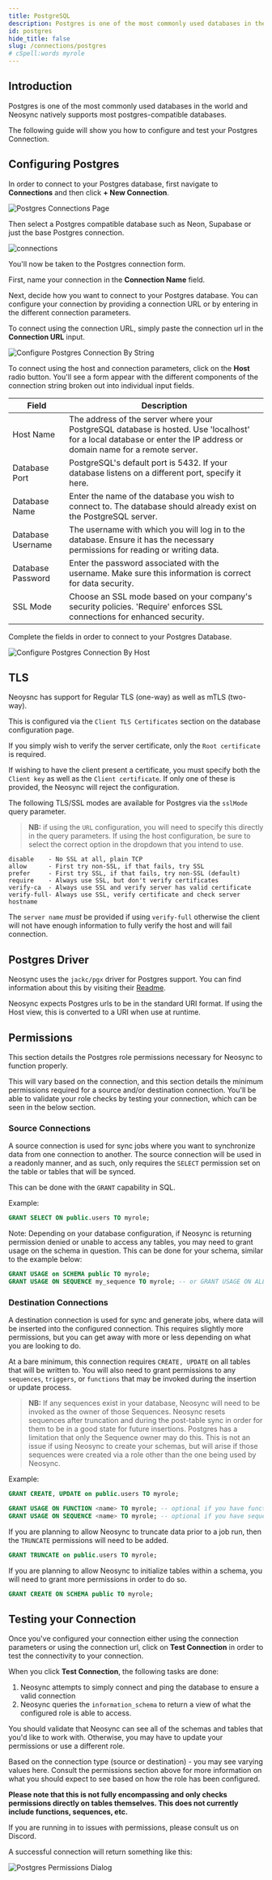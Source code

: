 ```yaml
---
title: PostgreSQL
description: Postgres is one of the most commonly used databases in the world and Neosync natively supports most postgres-compatible databases.
id: postgres
hide_title: false
slug: /connections/postgres
# cSpell:words myrole
---
```


## Introduction

Postgres is one of the most commonly used databases in the world and Neosync natively supports most postgres-compatible databases.

The following guide will show you how to configure and test your Postgres Connection.

## Configuring Postgres

In order to connect to your Postgres database, first navigate to **Connections** and then click **+ New Connection**.

![Postgres Connections Page](/img/pgnew.png)

Then select a Postgres compatible database such as Neon, Supabase or just the base Postgres connection.

![connections](/img/connectionsList.png)

You'll now be taken to the Postgres connection form.

First, name your connection in the **Connection Name** field.

Next, decide how you want to connect to your Postgres database. You can configure your connection by providing a connection URL or by entering in the different connection parameters.

To connect using the connection URL, simply paste the connection url in the **Connection URL** input.

![Configure Postgres Connection By String](/img/pgstring.png)

To connect using the host and connection parameters, click on the **Host** radio button. You'll see a form appear with the different components of the connection string broken out into individual input fields.

| Field             | Description                                                                                                                                                          |
| ----------------- | -------------------------------------------------------------------------------------------------------------------------------------------------------------------- |
| Host Name         | The address of the server where your PostgreSQL database is hosted. Use 'localhost' for a local database or enter the IP address or domain name for a remote server. |
| Database Port     | PostgreSQL's default port is 5432. If your database listens on a different port, specify it here.                                                                    |
| Database Name     | Enter the name of the database you wish to connect to. The database should already exist on the PostgreSQL server.                                                   |
| Database Username | The username with which you will log in to the database. Ensure it has the necessary permissions for reading or writing data.                                        |
| Database Password | Enter the password associated with the username. Make sure this information is correct for data security.                                                            |
| SSL Mode          | Choose an SSL mode based on your company's security policies. 'Require' enforces SSL connections for enhanced security.                                              |

Complete the fields in order to connect to your Postgres Database.

![Configure Postgres Connection By Host](/img/pghost.png)

## TLS

Neoysnc has support for Regular TLS (one-way) as well as mTLS (two-way).

This is configured via the `Client TLS Certificates` section on the database configuration page.

If you simply wish to verify the server certificate, only the `Root certificate` is required.

If wishing to have the client present a certificate, you must specify both the `Client key` as well as the `Client certificate`.
If only one of these is provided, the Neosync will reject the configuration.

The following TLS/SSL modes are available for Postgres via the `sslMode` query parameter.

> **NB:** if using the `URL` configuration, you will need to specify this directly in the query parameters. If using the host configuration, be sure to select the correct option in the dropdown that you intend to use.

```
disable    - No SSL at all, plain TCP
allow      - First try non-SSL, if that fails, try SSL
prefer     - First try SSL, if that fails, try non-SSL (default)
require    - Always use SSL, but don't verify certificates
verify-ca  - Always use SSL and verify server has valid certificate
verify-full- Always use SSL, verify certificate and check server hostname
```

The `server name` _must_ be provided if using `verify-full` otherwise the client will not have enough information to fully verify the host and will fail connection.

## Postgres Driver

Neosync uses the `jackc/pgx` driver for Postgres support. You can find information about this by visiting their [Readme](https://github.com/jackc/pgx).

Neosync expects Postgres urls to be in the standard URI format. If using the Host view, this is converted to a URI when use at runtime.

## Permissions

This section details the Postgres role permissions necessary for Neosync to function properly.

This will vary based on the connection, and this section details the minimum permissions required for a source and/or destination connection.
You'll be able to validate your role checks by testing your connection, which can be seen in the below section.

### Source Connections

A source connection is used for sync jobs where you want to synchronize data from one connection to another.
The source connection will be used in a readonly manner, and as such, only requires the `SELECT` permission set on the table or tables that will be synced.

This can be done with the `GRANT` capability in SQL.

Example:

```sql
GRANT SELECT ON public.users TO myrole;
```

Note: Depending on your database configuration, if Neosync is returning permission denied or unable to access any tables, you may need to grant usage on the schema in question.
This can be done for your schema, similar to the example below:

```sql
GRANT USAGE on SCHEMA public TO myrole;
GRANT USAGE ON SEQUENCE my_sequence TO myrole; -- or GRANT USAGE ON ALL SEQUENCE TO myrole;
```

### Destination Connections

A destination connection is used for sync and generate jobs, where data will be inserted into the configured connection.
This requires slightly more permissions, but you can get away with more or less depending on what you are looking to do.

At a bare minimum, this connection requires `CREATE, UPDATE` on all tables that will be written to.
You will also need to grant permissions to any `sequences`, `triggers`, or `functions` that may be invoked during the insertion or update process.

> **NB:** If any sequences exist in your database, Neosync will need to be invoked as the owner of those Sequences. Neosync resets sequences after truncation and during the post-table sync in order for them to be in a good state for future insertions. Postgres has a limitation that only the Sequence owner may do this. This is not an issue if using Neosync to create your schemas, but will arise if those sequences were created via a role other than the one being used by Neosync.

Example:

```sql
GRANT CREATE, UPDATE on public.users TO myrole;

GRANT USAGE ON FUNCTION <name> TO myrole; -- optional if you have functions
GRANT USAGE ON SEQUENCE <name> TO myrole; -- optional if you have sequences
```

If you are planning to allow Neosync to truncate data prior to a job run, then the `TRUNCATE` permissions will need to be added.

```sql
GRANT TRUNCATE on public.users TO myrole;
```

If you are planning to allow Neosync to initialize tables within a schema, you will need to grant more permissions in order to do so.

```sql
GRANT CREATE ON SCHEMA public TO myrole;
```

## Testing your Connection

Once you've configured your connection either using the connection parameters or using the connection url, click on **Test Connection** in order to test the connectivity to your connection.

When you click **Test Connection**, the following tasks are done:

1. Neosync attempts to simply connect and ping the database to ensure a valid connection
2. Neosync queries the `information_schema` to return a view of what the configured role is able to access.

You should validate that Neosync can see all of the schemas and tables that you'd like to work with. Otherwise, you may have to update your permissions or use a different role.

Based on the connection type (source or destination) - you may see varying values here. Consult the permissions section above for more information on what you should expect to see based on how the role has been configured.

**Please note that this is not fully encompassing and only checks permissions directly on tables themselves.
This does not currently include functions, sequences, etc.**

If you are running in to issues with permissions, please consult us on Discord.

A successful connection will return something like this:

![Postgres Permissions Dialog](/img/pgpermissions.png)
